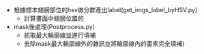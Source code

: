   - 根據標本翅膀部位的hsv做分群產出label(get_imgs_label_byHSV.py)
    - 計算畫面中翅膀位置的 
  - mask後處理(Postprocess.py)
    - 抓取最大輪廓線並進行填補
    - 去除mask最大輪廓線外的雜訊並將輪廓線內的畫素完全填補)
